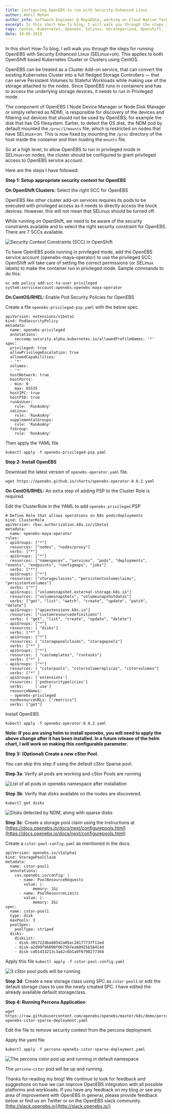 ```yaml
---
title: Configuring OpenEBS to run with Security-Enhanced Linux
author: Akhil Mohan
author_info: Software Engineer @ MayaData, working on Cloud Native Tech.
excerpt: In this short How-To blog, I will walk you through the steps for running OpenEBS with Security Enhanced Linux (SELinux=on).
tags: Centos, Kubernetes, Openebs, Selinux, Uncategorized, Openshift, Tutorials
date: 10-05-2019
---
```


In this short How-To blog, I will walk you through the steps for running OpenEBS with Security Enhanced Linux (SELinux=on). This applies to both OpenShift based Kubernetes Cluster or Clusters using CentOS.

OpenEBS can be treated as a Cluster Add-on service, that can convert the existing Kubernetes Cluster into a full fledged Storage Controllers — that can serve Persistent Volumes to Stateful Workloads while making use of the storage attached to the nodes. Since OpenEBS runs in containers and has to access the underlying storage devices, it needs to run in Privileged mode.

The component of OpenEBS ( Node Device Manager or Node Disk Manager or simply referred as NDM), is responsible for discovery of the devices and filtering out devices that should not be used by OpenEBS; for example the disk that has OS filesystem. Earlier, to detect the OS disk, the NDM pod by default mounted the `/proc/1/mounts` file, which is restricted on nodes that have SELinux=on. This is now fixed by mounting the `/proc` directory of the host inside the container and then loading the `mounts` file.

So at a high level, to allow OpenEBS to run in privileged mode in SELinux=on nodes, the cluster should be configured to grant privileged access to OpenEBS service account.

Here are the steps I have followed:

****Step 1: Setup appropriate security context for OpenEBS****

**On OpenShift Clusters:** Select the right SCC for OpenEBS

OpenEBS like other cluster add-on services requires its pods to be executed with privileged access as it needs to directly access the block devices. However, this will not mean that SELinux should be turned off.

While running on OpenShift, we need to be aware of the security constraints available and to select the right security constraint for OpenEBS. There are 7 SCCs available.

![Security Context Constraints (SCC) in OpenShift](/images/blog/2019/05/0_nYHmjUbmME9DgkbN.png)

To have OpenEBS pods running in privileged mode, add the OpenEBS service account (openebs-maya-operator) to use the privileged SCC; OpenShift will take care of setting the correct permissions (or SELinux labels) to make the container run in privileged mode. Sample commands to do this:

    oc adm policy add-scc-to-user privileged system:serviceaccount:openebs:openebs-maya-operator

**On CentOS/RHEL:** Enable Pod Security Policies for OpenEBS

Create a file `openebs-privileged-psp.yaml` with the below spec.

    apiVersion: extensions/v1beta1
    kind: PodSecurityPolicy
    metadata:
      name: openebs-privileged
      annotations:
        seccomp.security.alpha.kubernetes.io/allowedProfileNames: '*'
    spec:
      privileged: true
      allowPrivilegeEscalation: true
      allowedCapabilities:
      - '*'
      volumes:
      - '*'
      hostNetwork: true
      hostPorts:
      - min: 0
        max: 65535
      hostIPC: true
      hostPID: true
      runAsUser:
        rule: 'RunAsAny'
      seLinux:
        rule: 'RunAsAny'
      supplementalGroups:
        rule: 'RunAsAny'
      fsGroup:
        rule: 'RunAsAny'

Then apply the YAML file

    kubectl apply -f openebs-privileged-psp.yaml

****Step 2: Install OpenEBS****

Download the latest version of `openebs-operator.yaml` file.

    wget https://openebs.github.io/charts/openebs-operator-0.8.2.yaml

**On CentOS/RHEL:** An extra step of adding PSP to the Cluster Role is required.

Edit the ClusterRole in the YAML to add `openebs-privileged` PSP

    # Define Role that allows operations on K8s pods/deployments
    kind: ClusterRole
    apiVersion: rbac.authorization.k8s.io/v1beta1
    metadata:
      name: openebs-maya-operator
    rules:
    - apiGroups: ["*"]
      resources: ["nodes", "nodes/proxy"]
      verbs: ["*"]
    - apiGroups: ["*"]
      resources: ["namespaces", "services", "pods", "deployments", "events", "endpoints", "configmaps", "jobs"]
      verbs: ["*"]
    - apiGroups: ["*"]
      resources: ["storageclasses", "persistentvolumeclaims", "persistentvolumes"]
      verbs: ["*"]
    - apiGroups: ["volumesnapshot.external-storage.k8s.io"]
      resources: ["volumesnapshots", "volumesnapshotdatas"]
      verbs: ["get", "list", "watch", "create", "update", "patch", "delete"]
    - apiGroups: ["apiextensions.k8s.io"]
      resources: ["customresourcedefinitions"]
      verbs: [ "get", "list", "create", "update", "delete"]
    - apiGroups: ["*"]
      resources: [ "disks"]
      verbs: ["*" ]
    - apiGroups: ["*"]
      resources: [ "storagepoolclaims", "storagepools"]
      verbs: ["*" ]
    - apiGroups: ["*"]
      resources: [ "castemplates", "runtasks"]
      verbs: ["*" ]
    - apiGroups: ["*"]
      resources: [ "cstorpools", "cstorvolumereplicas", "cstorvolumes"]
      verbs: ["*" ]
    - apiGroups: ['extensions']
      resources: ['podsecuritypolicies']
      verbs:     ['use']
      resourceNames:
      - openebs-privileged
    - nonResourceURLs: ["/metrics"]
      verbs: ["get"]

Install OpenEBS

    kubectl apply -f openebs-operator-0.8.2.yaml

**Note: If you are using helm to install openebs, you will need to apply the above change after it has been installed. In a future release of the helm chart, I will work on making this configurable parameter.**

****Step 3: (Optional) Create a new cStor Pool.****

You can skip this step if using the default cStor Sparse pool.

****Step 3a****: Verify all pods are working and cStor Pools are running

![List of all pods in openebs namespace after installation](/images/blog/2019/05/0_Ti37dZo8QJWX8tUt.png)

****Step 3b****: Verify that disks available on the nodes are discovered.

    kubectl get disks


![Disks detected by NDM, along with sparse disks](/images/blog/2019/05/0_2GZtoi5eEYaJjP-S.png)

****Step 3c****: Create a storage pool claim using the instructions at [https://docs.openebs.io/docs/next/configurepools.html](https://docs.openebs.io/docs/next/configurepools.html)

Create a `cstor-pool-config.yaml` as mentioned in the docs.

    apiVersion: openebs.io/v1alpha1
    kind: StoragePoolClaim
    metadata:
      name: cstor-pool1
      annotations:
        cas.openebs.io/config: |
          - name: PoolResourceRequests
            value: |-
                memory: 1Gi
          - name: PoolResourceLimits
            value: |-
                memory: 2Gi
    spec:
      name: cstor-pool1
      type: disk
      maxPools: 3
      poolSpec:
        poolType: striped
      disks:
        diskList:
        - disk-301722dba60542a05ec2817773ff11ed
        - disk-a2d99f96090f0675b7ea60925b58414d
        - disk-cd01d33213c3a42c6b1a9f0798277368

Apply this file `kubectl apply -f cstor-pool-config.yaml`

![3 cStor pool pods will be running](/images/blog/2019/05/0_J_r91oMArxbXjZKU.png)

****Step 3d****: Create a new storage class using SPC as `cstor-pool1` or edit the default storage class to use the newly created SPC. I have edited the already available default storageclass.

****Step 4: Running Percona Application****

    wget https://raw.githubusercontent.com/openebs/openebs/master/k8s/demo/percona/percona-openebs-cstor-sparse-deployment.yaml

Edit the file to remove security context from the percona deployment.

Apply the yaml file

    kubectl apply -f percona-openebs-cstor-sparse-deployment.yaml


![The percona cstor pod up and running in default namespace](/images/blog/2019/05/0_IdPQ--1fhid-9EDI.png)

The `percona-cstor` pod will be up and running.

Thanks for reading my blog! We continue to look for feedback and suggestions on how we can improve OpenEBS integration with all possible platforms and workloads. If you have any feedback on my blog or see any area of improvement with OpenEBS in general, please provide feedback below or find us on Twitter or on the OpenEBS slack community. [http://slack.openebs.io](http://slack.openebs.io/)
